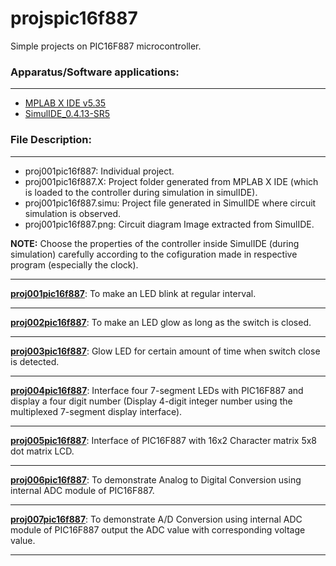 
<!-- README.md file to the head repository projspic16f887. -->

# projspic16f887
Simple projects on PIC16F887 microcontroller.

### Apparatus/Software applications: 
---
- [MPLAB X IDE v5.35](https://www.microchip.com/en-us/development-tools-tools-and-software/mplab-x-ide)
- [SimulIDE_0.4.13-SR5](https://www.simulide.com/p/home.html)

### File Description:
---
- proj001pic16f887: Individual project.
- proj001pic16f887.X: Project folder generated from MPLAB X IDE (which is loaded to the controller during simulation in simulIDE).
- proj001pic16f887.simu: Project file generated in SimulIDE where circuit simulation is observed.
- proj001pic16f887.png: Circuit diagram Image extracted from SimulIDE.


**NOTE:** Choose the properties of the controller inside SimulIDE (during simulation) carefully according to the cofiguration made in respective program (especially the clock).

---
**[proj001pic16f887](proj001pic16f887)**: To make an LED blink at regular interval.

---
**[proj002pic16f887](proj002pic16f887)**: To make an LED glow as long as the switch is closed.

---
**[proj003pic16f887](proj003pic16f887)**: Glow LED for certain amount of time when switch close is detected.

---
**[proj004pic16f887](proj004pic16f887)**: Interface four 7-segment LEDs with PIC16F887 and display a four digit number (Display 4-digit integer number using the multiplexed 7-segment display interface).

---
**[proj005pic16f887](proj005pic16f887)**: Interface of PIC16F887 with 16x2 Character matrix 5x8 dot matrix LCD.

---
**[proj006pic16f887](proj006pic16f887)**: To demonstrate Analog to Digital Conversion using internal ADC module of PIC16F887.

---
**[proj007pic16f887](proj007pic16f887)**: To demonstrate A/D Conversion using internal ADC module of PIC16F887 output the ADC value with corresponding voltage value.

---
